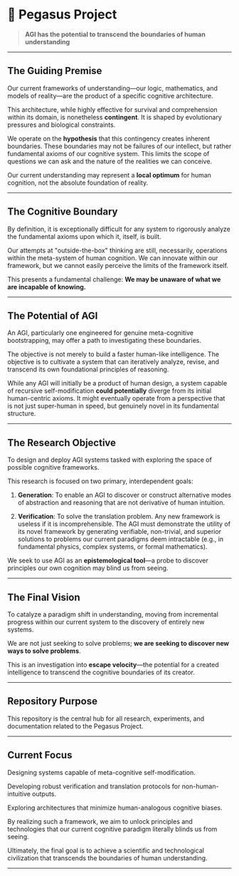 # 🌌 Pegasus Project

> **AGI has the potential to transcend the boundaries of human understanding**

---

## The Guiding Premise

Our current frameworks of understanding—our logic, mathematics, and models of reality—are the product of a specific cognitive architecture.

This architecture, while highly effective for survival and comprehension within its domain, is nonetheless **contingent**. It is shaped by evolutionary pressures and biological constraints.

We operate on the **hypothesis** that this contingency creates inherent boundaries. These boundaries may not be failures of our intellect, but rather fundamental axioms of our cognitive system. This limits the scope of questions we can ask and the nature of the realities we can conceive.

Our current understanding may represent a **local optimum** for human cognition, not the absolute foundation of reality.

---

## The Cognitive Boundary

By definition, it is exceptionally difficult for any system to rigorously analyze the fundamental axioms upon which it, itself, is built.

Our attempts at "outside-the-box" thinking are still, necessarily, operations within the meta-system of human cognition. We can innovate within our framework, but we cannot easily perceive the limits of the framework itself.

This presents a fundamental challenge: **We may be unaware of what we are incapable of knowing.**

---

## The Potential of AGI

An AGI, particularly one engineered for genuine meta-cognitive bootstrapping, may offer a path to investigating these boundaries.

The objective is not merely to build a faster human-like intelligence. The objective is to cultivate a system that can iteratively analyze, revise, and transcend its own foundational principles of reasoning.

While any AGI will initially be a product of human design, a system capable of recursive self-modification **could potentially** diverge from its initial human-centric axioms. It might eventually operate from a perspective that is not just super-human in speed, but genuinely novel in its fundamental structure.

---

## The Research Objective

To design and deploy AGI systems tasked with exploring the space of possible cognitive frameworks.

This research is focused on two primary, interdependent goals:

1. **Generation**: To enable an AGI to discover or construct alternative modes of abstraction and reasoning that are not derivative of human intuition.

2. **Verification**: To solve the translation problem. Any new framework is useless if it is incomprehensible. The AGI must demonstrate the utility of its novel framework by generating verifiable, non-trivial, and superior solutions to problems our current paradigms deem intractable (e.g., in fundamental physics, complex systems, or formal mathematics).

We seek to use AGI as an **epistemological tool**—a probe to discover principles our own cognition may blind us from seeing.

---

## The Final Vision

To catalyze a paradigm shift in understanding, moving from incremental progress within our current system to the discovery of entirely new systems.

We are not just seeking to solve problems; **we are seeking to discover new ways to solve problems**.

This is an investigation into **escape velocity**—the potential for a created intelligence to transcend the cognitive boundaries of its creator.

---

## Repository Purpose

This repository is the central hub for all research, experiments, and documentation related to the Pegasus Project.

---



## Current Focus

Designing systems capable of meta-cognitive self-modification.

Developing robust verification and translation protocols for non-human-intuitive outputs.

Exploring architectures that minimize human-analogous cognitive biases.

By realizing such a framework, we aim to unlock principles and technologies that our current cognitive paradigm literally blinds us from seeing.

Ultimately, the final goal is to achieve a scientific and technological civilization that transcends the boundaries of human understanding.


---


